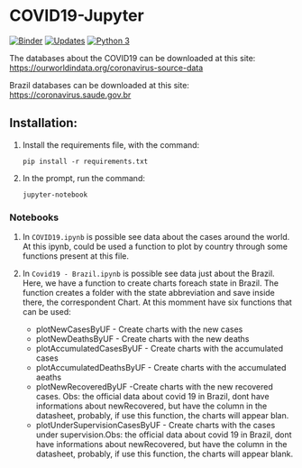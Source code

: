 # COVID19-Jupyter

[![Binder](https://mybinder.org/badge_logo.svg)](https://mybinder.org/v2/gh/WanderWashington/COVID19-Jupyter/master)
[![Updates](https://pyup.io/repos/github/WanderWashington/COVID19-Jupyter/shield.svg)](https://pyup.io/repos/github/WanderWashington/COVID19-Jupyter/)
[![Python 3](https://pyup.io/repos/github/WanderWashington/COVID19-Jupyter/python-3-shield.svg)](https://pyup.io/repos/github/WanderWashington/COVID19-Jupyter/)


The databases about the COVID19 can be downloaded at this site: https://ourworldindata.org/coronavirus-source-data

Brazil databases can be downloaded at this site: https://coronavirus.saude.gov.br


## Installation:
1.  Install the requirements file, with the command:

    ```pip install -r requirements.txt```

2.  In the prompt, run the command:

    ```jupyter-notebook```


### Notebooks
1.   In ```COVID19.ipynb``` is possible see data about the cases around the world. At this ipynb, could be used a function to plot by country through some functions present at this file.

2.  In ```Covid19 - Brazil.ipynb``` is possible see data just about the Brazil. Here, we have a function to create charts foreach state in Brazil. The function creates a folder with the state abbreviation and save inside there, the correspondent Chart. At this momment have six functions that can be used:
    * plotNewCasesByUF  - Create charts with the  new cases
    * plotNewDeathsByUF - Create charts with the  new deaths
    * plotAccumulatedCasesByUF - Create charts with the accumulated cases
    * plotAccumulatedDeathsByUF - Create charts with the  accumulated aeaths
    * plotNewRecoveredByUF -Create charts with the new recovered cases. Obs: the official data about covid 19 in Brazil, dont have informations about newRecovered, but have the column in the datasheet, probably, if use this function, the charts will appear blan.
    * plotUnderSupervisionCasesByUF - Create charts with the cases under supervision.Obs: the official data about covid 19  in Brazil, dont have informations about newRecovered, but have the column in the datasheet, probably, if use this function, the charts will appear blank.
 
 
  
